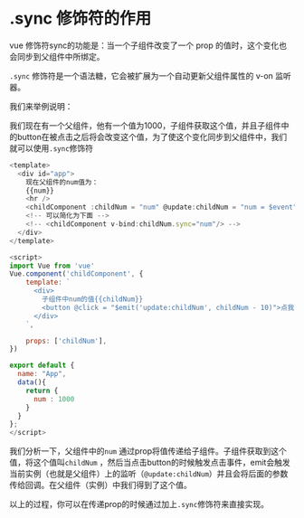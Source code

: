 # .sync 修饰符的作用

vue 修饰符sync的功能是：当一个子组件改变了一个 prop 的值时，这个变化也会同步到父组件中所绑定。

`.sync` 修饰符是一个语法糖，它会被扩展为一个自动更新父组件属性的 v-on 监听器。



我们来举例说明：

我们现在有一个父组件，他有一个值为1000，子组件获取这个值，并且子组件中的button在被点击之后将会改变这个值，为了使这个变化同步到父组件中，我们就可以使用`.sync`修饰符

```js
<template>
  <div id="app">
    现在父组件的num值为：
    {{num}}
    <hr />
	<childComponent :childNum = "num" @update:childNum = "num = $event"/>
    <!-- 可以简化为下面 -->
    <!-- <childComponent v-bind:childNum.sync="num"/> -->
  </div>
</template>

<script>
import Vue from 'vue'
Vue.component('childComponent', {
    template: `
      <div>
        子组件中num的值{{childNum}}
        <button @click = "$emit('update:childNum', childNum - 10)">点我num-10</button>
      </div>
    `,

    props: ['childNum'],
})

export default {
  name: "App",
  data(){
    return {
      num : 1000
    }
  }
};
</script>
```

我们分析一下，父组件中的`num` 通过prop将值传递给子组件。子组件获取到这个值，将这个值叫`childNum` ，然后当点击button的时候触发点击事件，emit会触发当前实例（也就是父组件）上的监听（`@update:childNum`）并且会将后面的参数传给回调。在父组件（实例）中我们得到了这个值。

以上的过程，你可以在传递prop的时候通过加上`.sync`修饰符来直接实现。